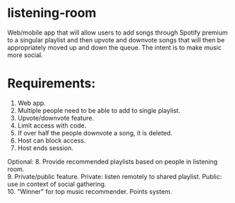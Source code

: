# listening-room
Web/mobile app that will allow users to add songs through Spotify premium to a singular playlist and then upvote and downvote songs that will then be appropriately moved up and down the queue. The intent is to make music more social.

# Requirements:
1. Web app.
2. Multiple people need to be able to add to single playlist.
3. Upvote/downvote feature.
4. Limit access with code.
5. If over half the people downvote a song, it is deleted.
6. Host can block access.
7. Host ends session.

Optional:
8. Provide recommended playlists based on people in listening room.\
9. Private/public feature. Private: listen remotely to shared playlist. Public: use in context of social gathering.\
10. "Winner" for top music recommender. Points system. 
